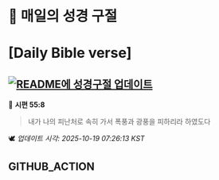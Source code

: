 # 🙏 매일의 성경 구절
# [Daily Bible verse]
## [![README에 성경구절 업데이트](https://github.com/DONGSUKA/first_test/actions/workflows/update-readme-bible.yml/badge.svg)](https://github.com/DONGSUKA/first_test/actions/workflows/update-readme-bible.yml)
<!-- START_BIBLE_VERSE -->
📖 **시편 55:8**
> 내가 나의 피난처로 속히 가서 폭풍과 광풍을 피하리라 하였도다

🕊️ _업데이트 시각: 2025-10-19 07:26:13 KST_
  <!-- END_BIBLE_VERSE -->
## GITHUB_ACTION
